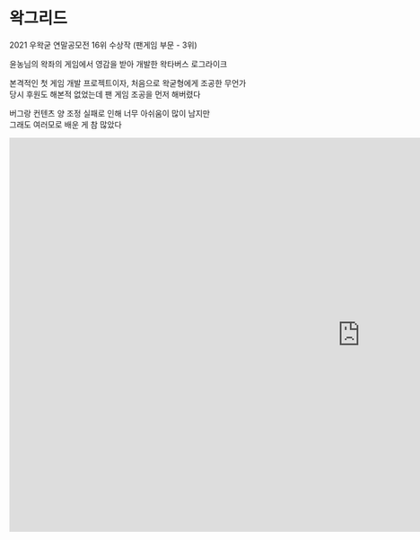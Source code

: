# 왁그리드

2021 우왁굳 연말공모전 16위 수상작 (팬게임 부문 - 3위)

윤농님의 왁좌의 게임에서 영감을 받아 개발한 왁타버스 로그라이크

본격적인 첫 게임 개발 프로젝트이자, 처음으로 왁굳형에게 조공한 무언가  
당시 후원도 해본적 없었는데 팬 게임 조공을 먼저 해버렸다

버그랑 컨텐츠 양 조정 실패로 인해 너무 아쉬움이 많이 남지만  
그래도 여러모로 배운 게 참 많았다

<iframe width="1250" height="703" src="https://www.youtube.com/embed/79sbqJl0OK8" title="아이템 종류 개많은 팬게임 - 왁그리드" frameborder="0" allow="accelerometer; autoplay; clipboard-write; encrypted-media; gyroscope; picture-in-picture" allowfullscreen></iframe>
